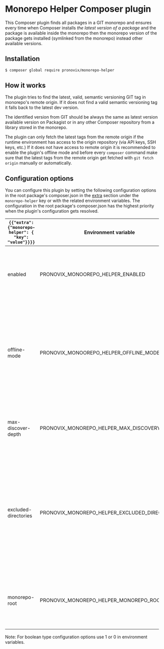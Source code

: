 # Monorepo Helper Composer plugin

This Composer plugin finds all packages in a GIT monorepo and ensures every time when Composer installs _the latest
version of a package_ and the package is available inside the monorepo then the monorepo version
of the package gets installed (symlinked from the monorepo) instead other available versions.

## Installation

```sh
$ composer global require pronovix/monorepo-helper
```

## How it works

The plugin tries to find the latest, valid, semantic versioning GIT tag in monorepo's remote origin. If it does not
find a valid semantic versioning tag it falls back to the latest dev version.

The identified version from GIT should be always the same as latest version available version on Packagist or in any
other Composer repository from a library stored in the monorepo.

The plugin can only fetch the latest tags from the remote origin if the runtime environment has access to the origin
repository (via API keys, SSH keys, etc.) If it does not have access to remote origin it is recommended to enable the
plugin's offline mode and before every `composer` command make sure that the latest tags from the remote origin get
fetched with `git fetch origin` manually or automatically.

## Configuration options

You can configure this plugin by setting the following configuration options in the root package's composer.json in
the [extra](https://getcomposer.org/doc/04-schema.md#extra) section under the `monorepo-helper` key or with the related
environment variables. The configuration in the root package's composer.json has the highest priority when the plugin's
configuration gets resolved.

|  `{{"extra": {"monorepo-helper": { "key": "value"}}}}` | Environment variable  | Type  | Default value | Description |
|---------------------------------------|-----------------------|-------|------------------|-------------|
| enabled  | PRONOVIX_MONOOREPO_HELPER_ENABLED  | bool  | TRUE  | Allows to disable the plugin. Could be useful if there is an unfixed error in the plugin. |
| offline-mode  | PRONOVIX_MONOOREPO_HELPER_OFFLINE_MODE  | bool  | FALSE  | If it is set to TRUE then the plugin does not try to fetch the latest tags from remote origin. You should ensures that latest tags are being fetched before the plugin actives. |
| max-discover-depth |  PRONOVIX_MONOREPO_HELPER_MAX_DISCOVERY_DEPTH |  int | 5 | The maximum package discovery depth from the monorepo's root. |
| excluded-directories |  PRONOVIX_MONOREPO_HELPER_EXCLUDED_DIRECTORIES | array | [] | Set of excluded directories (besides vendor) where the plugin should not look for monorepo packages. The environment variable should contain a comma separated list. |
| monorepo-root |  PRONOVIX_MONOREPO_HELPER_MONOREPO_ROOT | string | NULL | Could be useful it the plugin installed globally. You can specify the root of the monorepo.

Note: For boolean type configuration options use 1 or 0 in environment variables.
